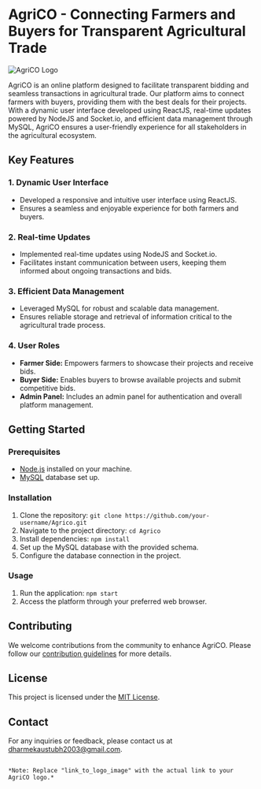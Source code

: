# AgriCO - Connecting Farmers and Buyers for Transparent Agricultural Trade

![AgriCO Logo](link_to_logo_image)

AgriCO is an online platform designed to facilitate transparent bidding and seamless transactions in agricultural trade. Our platform aims to connect farmers with buyers, providing them with the best deals for their projects. With a dynamic user interface developed using ReactJS, real-time updates powered by NodeJS and Socket.io, and efficient data management through MySQL, AgriCO ensures a user-friendly experience for all stakeholders in the agricultural ecosystem.

## Key Features

### 1. Dynamic User Interface
- Developed a responsive and intuitive user interface using ReactJS.
- Ensures a seamless and enjoyable experience for both farmers and buyers.

### 2. Real-time Updates
- Implemented real-time updates using NodeJS and Socket.io.
- Facilitates instant communication between users, keeping them informed about ongoing transactions and bids.

### 3. Efficient Data Management
- Leveraged MySQL for robust and scalable data management.
- Ensures reliable storage and retrieval of information critical to the agricultural trade process.

### 4. User Roles
- **Farmer Side:** Empowers farmers to showcase their projects and receive bids.
- **Buyer Side:** Enables buyers to browse available projects and submit competitive bids.
- **Admin Panel:** Includes an admin panel for authentication and overall platform management.

## Getting Started

### Prerequisites
- [Node.js](https://nodejs.org/) installed on your machine.
- [MySQL](https://www.mysql.com/) database set up.

### Installation
1. Clone the repository: `git clone https://github.com/your-username/Agrico.git`
2. Navigate to the project directory: `cd Agrico`
3. Install dependencies: `npm install`
4. Set up the MySQL database with the provided schema.
5. Configure the database connection in the project.

### Usage
1. Run the application: `npm start`
2. Access the platform through your preferred web browser.

## Contributing
We welcome contributions from the community to enhance AgriCO. Please follow our [contribution guidelines](CONTRIBUTING.md) for more details.

## License
This project is licensed under the [MIT License](LICENSE.md).

## Contact
For any inquiries or feedback, please contact us at [dharmekaustubh2003@gmail.com](mailto:your-email@example.com).
```

*Note: Replace "link_to_logo_image" with the actual link to your AgriCO logo.*
